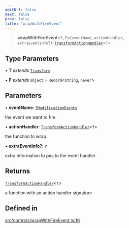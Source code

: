```yaml
---
editUrl: false
next: false
prev: false
title: "wrapWithFireEvent"
---
```


> **wrapWithFireEvent**\<`T`, `P`\>(`eventName`, `actionHandler`, `extraEventInfo`?): [`TransformActionHandler`](/api/type-aliases/transformactionhandler/)\<`T`\>

## Type Parameters

• **T** *extends* [`Transform`](/api/type-aliases/transform/)

• **P** *extends* `object` = `Record`\<`string`, `never`\>

## Parameters

• **eventName**: [`TModificationEvents`](/api/type-aliases/tmodificationevents/)

the event we want to fire

• **actionHandler**: [`TransformActionHandler`](/api/type-aliases/transformactionhandler/)\<`T`\>

the function to wrap

• **extraEventInfo?**: `P`

extra information to pas to the event handler

## Returns

[`TransformActionHandler`](/api/type-aliases/transformactionhandler/)\<`T`\>

a function with an action handler signature

## Defined in

[src/controls/wrapWithFireEvent.ts:16](https://github.com/fabricjs/fabric.js/blob/8748628df7e9de00ba77413bfc3ad9e9fe9d4f30/src/controls/wrapWithFireEvent.ts#L16)
